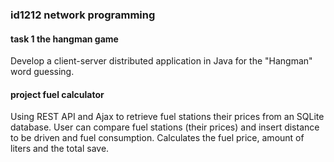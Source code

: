 ### id1212 network programming
#### task 1 the hangman game
Develop a client-server distributed application in Java for the "Hangman" word guessing.
#### project fuel calculator
Using REST API and Ajax to retrieve fuel stations their prices from an SQLite database. User can compare fuel stations (their prices) and insert distance to be driven and fuel consumption. Calculates the fuel price, amount of liters and the total save. 

